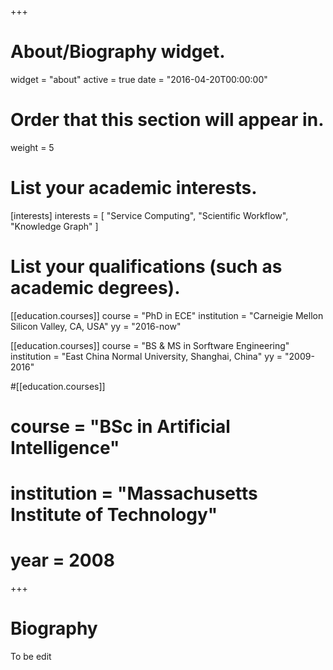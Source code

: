 +++
# About/Biography widget.
widget = "about"
active = true
date = "2016-04-20T00:00:00"

# Order that this section will appear in.
weight = 5

# List your academic interests.
[interests]
  interests = [
    "Service Computing",
    "Scientific Workflow",
    "Knowledge Graph"
  ]

# List your qualifications (such as academic degrees).
[[education.courses]]
  course = "PhD in ECE"
  institution = "Carneigie Mellon Silicon Valley, CA, USA"
  yy = "2016-now"

[[education.courses]]
  course = "BS & MS in Sorftware Engineering"
  institution = "East China Normal University, Shanghai, China"
  yy = "2009-2016"

#[[education.courses]]
#  course = "BSc in Artificial Intelligence"
#  institution = "Massachusetts Institute of Technology"
#  year = 2008
 
+++

# Biography

To be edit
